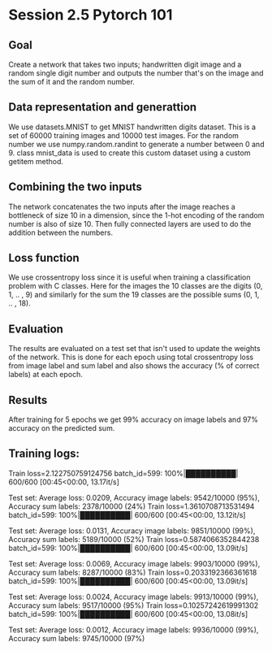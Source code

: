 # Session 2.5 Pytorch 101 

## Goal
Create a network that takes two inputs; handwritten digit image and a random single digit number and outputs the number that's on the image and the sum of it and the random number. 

## Data representation and generattion
We use datasets.MNIST to get MNIST handwritten digits dataset. This is a set of 60000 training images and 10000 test images. For the random number we use numpy.random.randint to generate a number between 0 and 9. class mnist_data is used to create this custom dataset using a custom getitem method. 

## Combining the two inputs 
The network concatenates the two inputs after the image reaches a bottleneck of size 10 in a dimension, since the 1-hot encoding of the random number is also of size 10. Then fully connected layers are used to do the addition between the numbers. 

## Loss function 
We use crossentropy loss since it is useful when training a classification problem with C classes. Here for the images the 10 classes are the digits (0, 1, .. , 9) and similarly for the sum the 19 classes are the possible sums (0, 1, .. , 18).


## Evaluation 
The results are evaluated on a test set that isn't used to update the weights of the network. This is done for each epoch using total crossentropy loss from image label and sum label and also shows the accuracy (% of correct labels) at each epoch.

## Results 
After training for 5 epochs we get 99% accuracy on image labels and 97% accuracy on the predicted sum. 

## Training logs:
Train loss=2.122750759124756 batch_id=599: 100%|██████████| 600/600 [00:45<00:00, 13.17it/s]

Test set: Average loss: 0.0209, Accuracy image labels: 9542/10000 (95%), Accuracy sum labels: 2378/10000 (24%)
Train loss=1.3610708713531494 batch_id=599: 100%|██████████| 600/600 [00:45<00:00, 13.12it/s]

Test set: Average loss: 0.0131, Accuracy image labels: 9851/10000 (99%), Accuracy sum labels: 5189/10000 (52%)
Train loss=0.5874066352844238 batch_id=599: 100%|██████████| 600/600 [00:45<00:00, 13.09it/s]

Test set: Average loss: 0.0069, Accuracy image labels: 9903/10000 (99%), Accuracy sum labels: 8287/10000 (83%)
Train loss=0.2033192366361618 batch_id=599: 100%|██████████| 600/600 [00:45<00:00, 13.09it/s]

Test set: Average loss: 0.0024, Accuracy image labels: 9913/10000 (99%), Accuracy sum labels: 9517/10000 (95%)
Train loss=0.10257242619991302 batch_id=599: 100%|██████████| 600/600 [00:45<00:00, 13.08it/s]

Test set: Average loss: 0.0012, Accuracy image labels: 9936/10000 (99%), Accuracy sum labels: 9745/10000 (97%)

